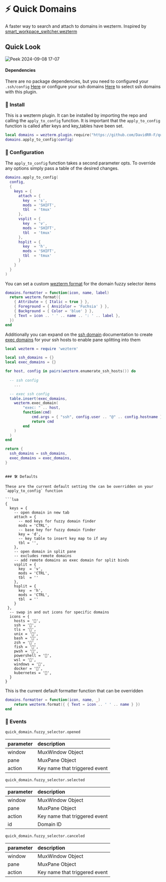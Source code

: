 # ⚡ Quick Domains

A faster way to search and attach to domains in wezterm. Inspired by [smart_workpace_switcher.wezterm](https://github.com/MLFlexer/smart_workspace_switcher.wezterm)

## Quick Look

![Peek 2024-09-08 17-07](https://github.com/user-attachments/assets/747bb423-a277-4273-b80d-65d94ce2e873)

#### Dependencies

There are no package dependencies, but you need to configured your
`.ssh/config` [Here](https://wezfurlong.org/wezterm/config/lua/wezterm/enumerate_ssh_hosts.html) or configure your ssh domains [Here](https://wezfurlong.org/wezterm/config/lua/SshDomain.html) to select ssh domains with this plugin.

### 🚀 Install

This is a wezterm plugin. It can be installed by importing the repo and calling the `apply_to_config` function. It is important that the `apply_to_config` function is called after keys and key_tables have been set.
```lua 
local domains = wezterm.plugin.require("https://github.com/DavidRR-F/quick_domains.wezterm")
domains.apply_to_config(config)
```

### 🎨 Configuration

The `apply_to_config` function takes a second parameter opts. To override any options simply pass a table of the desired changes.

```lua
domains.apply_to_config(
  config,
  {
    keys = {
      attach = {
        key  = 's',
        mods = 'SHIFT',
        tbl  = 'tmux'
      },
      vsplit = {
        key  = 'v',
        mods = 'SHIFT',
        tbl  = 'tmux'
      },
      hsplit = {
        key  = 'h',
        mods = 'SHIFT',
        tbl  = 'tmux'
      }
    }
  }
)
```

You can set a custom [wezterm format](https://wezfurlong.org/wezterm/config/lua/wezterm/format.html) for the domain fuzzy selector items 

```lua 
domains.formatter = function(icon, name, label)
  return wezterm.format({
    { Attribute = { Italic = true } },
    { Foreground = { AnsiColor = 'Fuchsia' } },
    { Background = { Color = 'blue' } },
    { Text = icon .. ' ' .. name .. ': ' .. label },
  })
end
```

Additionally you can expand on the [ssh domain](https://wezfurlong.org/wezterm/config/lua/wezterm/enumerate_ssh_hosts.html) documentation to create [exec domains](https://wezfurlong.org/wezterm/config/lua/ExecDomain.html?h=exec)
for your ssh hosts to enable pane splitting into them

```lua
local wezterm = require 'wezterm'

local ssh_domains = {}
local exec_domains = {}

for host, config in pairs(wezterm.enumerate_ssh_hosts()) do
 
  -- ssh config
    ...

  -- exec ssh config      
  table.insert(exec_domains, 
    wezterm.exec_domain(
        "exec: " .. host,
        function(cmd)
            cmd.args = { "ssh", config.user .. "@" .. config.hostname }
            return cmd
        end
    )
  )
end

return {
  ssh_domains = ssh_domains,
  exec_domains = exec_domains,
}
```
```

### 🛠️ Defaults

These are the current default setting the can be overridden on your `apply_to_config` function

```lua 
{
  keys = {
    -- open domain in new tab
    attach = {
      -- mod keys for fuzzy domain finder
      mods = 'CTRL',
      -- base key for fuzzy domain finder
      key = 'd',
      -- key table to insert key map to if any
      tbl = '',
    },
    -- open domain in split pane 
    -- excludes remote domains
    -- add remote domains as exec domain for split binds
    vsplit = {
      key  = 'v',
      mods = 'CTRL',
      tbl  = ''
    },
    hsplit = {
      key  = 'h',
      mods = 'CTRL',
      tbl  = ''
    }
 },
  -- swap in and out icons for specific domains
  icons = {
    hosts = '',
    ssh = '󰣀',
    tls = '󰢭',
    unix = '',
    bash = '',
    zsh = '',
    fish = '',
    pwsh = '󰨊',
    powershell = '󰨊',
    wsl = '',
    windows = '',
    docker = '',
    kubernetes = '󱃾',
  }
}
```

This is the current default formatter function that can be overridden 

```lua 
domains.formatter = function(icon, name, _)
    return wezterm.format({ { Text = icon .. ' ' .. name } })
end
```
### 🔔 Events

`quick_domain.fuzzy_selector.opened`

| parameter | description |
|:----------|:------------|
| window    | MuxWindow Object |
| pane      | MuxPane Object   |
| action    | Key name that triggered event |

`quick_domain.fuzzy_selector.selected`

| parameter | description |
|:----------|:------------|
| window    | MuxWindow Object |
| pane      | MuxPane Object   |
| action    | Key name that triggered event |
| id        | Domain ID |

`quick_domain.fuzzy_selector.canceled`

| parameter | description |
|:----------|:------------|
| window    | MuxWindow Object |
| pane      | MuxPane Object   |
| action    | Key name that triggered event |
